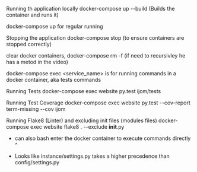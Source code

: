 Running th application locally
docker-compose up --build (Builds the container and runs it)

docker-compose up for regular running

Stopping the application
docker-compose stop (to ensure containers are stopped correctly)

clear docker containers, docker-compose rm -f (if need to recursivley he has a metod in the video)

docker-compose exec <service_name> is for running commands in a docker container, aka tests commands


Running Tests
docker-compose exec website py.test ijom/tests


Running Test Coverage
docker-compose exec website py.test --cov-report term-missing --cov ijom

Running Flake8 (Linter) and excluding init files (modules files)
docker-compose exec website flake8 . --exclude __init__.py

* can also bash enter the docker container to execute commands directly ^


* Looks like instance/settings.py takes a higher precedence than config/settings.py